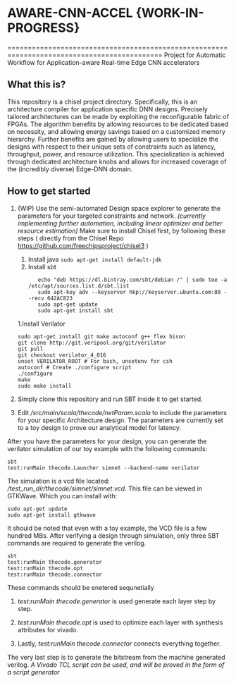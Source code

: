 # AWARE-CNN-ACCEL {WORK-IN-PROGRESS}
============================================================================================
Project for Automatic Workflow for Application-aware Real-time Edge CNN accelerators
## What this is?
This repository is a chisel project directory. Specifically, this is an architecture compiler for application specific DNN designs. Precisely tailored architectures can be made by exploiting the reconfigurable fabric of FPGAs. The algorithm benefits by allowing resources to be dedicated based on necessity, and allowing energy savings based on a customized memory hierarchy. Further benefits are gained by allowing users to specialize the designs with respect to their unique sets of constraints such as latency, throughput, power, and resource utilization. This specialization is achieved through dedicated architecture knobs and allows for increased coverage of the (incredibly diverse) Edge-DNN domain.

## How to get started
1. (WIP) Use the semi-automated Design space explorer to generate the parameters for your targeted constraints and network.
    *(currently implementing further automation, including linear optimizer and better resource estimation)*
Make sure to install Chisel first, by following these steps ( directly from the Chisel Repo https://github.com/freechipsproject/chisel3 )
      1. Install java
         ```sudo apt-get install default-jdk```
      1. Install sbt
          ```
             echo "deb https://dl.bintray.com/sbt/debian /" | sudo tee -a /etc/apt/sources.list.d/sbt.list	
             sudo apt-key adv --keyserver hkp://keyserver.ubuntu.com:80 --recv 642AC823	
             sudo apt-get update	
             sudo apt-get install sbt
           ```
      1.Install Verilator
      ```
      sudo apt-get install git make autoconf g++ flex bison	
      git clone http://git.veripool.org/git/verilator	
      git pull	
      git checkout verilator_4_016	
      unset VERILATOR_ROOT # For bash, unsetenv for csh	
      autoconf # Create ./configure script	
      ./configure	
      make	
      sudo make install	
      ```
1. Simply clone this repository and run SBT inside it to get started.

1. Edit */src/main/scala/thecode/netParam.scala* to include the parameters for your specific Architecture design.
The parameters are currently set to a toy design to prove our analytical model for latency.

After you have the parameters for your design, you can generate the verilator simulation of our toy example with the following commands:
```
sbt
test:runMain thecode.Launcher simnet --backend-name verilator
```
The simulation is a vcd file located: */test_run_dir/thecode/simnet/simnet.vcd*.
This file can be viewed in GTKWave. Which you can install with:
```
sudo apt-get update
sudo apt-get install gtkwave
```
It should be noted that even with a toy example, the VCD file is a few hundred MBs.
After verifying a design through simulation, only three SBT commands are required to generate the verilog.
```
sbt
test:runMain thecode.generator
test:runMain thecode.opt
test:runMain thecode.connector
```
These commands should be enetered sequnetially
1. *test:runMain thecode.generator* is used generate each layer step by step.

1. *test:runMain thecode.opt* is used to optimize each layer with synthesis attributes for vivado.

1. Lastly, *test:runMain thecode.connector* connects everything together.

The very last step is to generate the bitstream from the machine generated verilog.
*A Vivado TCL script can be used, and will be proved in the form of a script generator*


